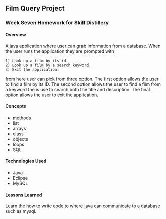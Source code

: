 ## Film Query Project
### Week Seven Homework for Skill Distillery

#### Overview

A java application where user can grab information from a database. When the user runs the application they are prompted with

```
1) Look up a film by its id 
2) Look up a film by a search keyword.
3) Exit the application.
```

from here user can pick from three option. The first option allows the user to find a film by its ID. The second option allows the user to find a film from a keyword the is use to search both the title and description. The final option allows the user to exit the application.


#### Concepts

* methods
* list
* arrays
* class
* objects
* loops
* SQL


#### Technologies Used

 * Java
 * Eclipse
 * MySQL

#### Lessons Learned

Learn the how to write code to where java can communicate to a database such as mysql.